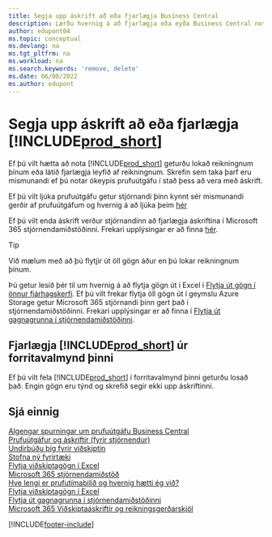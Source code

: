 ```yaml
---
title: Segja upp áskrift að eða fjarlægja Business Central
description: Lærðu hvernig á að fjarlægja eða eyða Business Central notkun ef þú ert með prufuáskrift eða greidda áskrift.
author: edupont04
ms.topic: conceptual
ms.devlang: na
ms.tgt_pltfrm: na
ms.workload: na
ms.search.keywords: 'remove, delete'
ms.date: 06/08/2022
ms.author: edupont
---
```

# Segja upp áskrift að eða fjarlægja [!INCLUDE[prod_short](includes/prod_short.md)]

Ef þú vilt hætta að nota [!INCLUDE[prod_short](includes/prod_short.md)] geturðu lokað reikningnum þínum eða látið fjarlægja leyfið af reikningnum. Skrefin sem taka þarf eru mismunandi ef þú notar ókeypis prufuútgáfu í stað þess að vera með áskrift.  

Ef þú vilt ljúka prufuútgáfu getur stjórnandi þinn kynnt sér mismunandi gerðir af prufuútgáfum og hvernig á að ljúka þeim [hér](/dynamics365/business-central/dev-itpro/administration/trials-subscriptions)  

Ef þú vilt enda áskrift verður stjórnandinn að fjarlægja áskriftina í Microsoft 365 stjórnendamiðstöðinni. Frekari upplýsingar er að finna [hér](/dynamics365/business-central/dev-itpro/administration/trials-subscriptions?#removing-a-subscription).  

> [!TIP]
> Við mælum með að þú flytjir út öll gögn áður en þú lokar reikningnum þínum.

Þú getur lesið þér til um hvernig á að flytja gögn út í Excel í [Flytja út gögn í önnur fjárhagskerfi](about-export-data.md#exporting-data-to-other-finance-systems). Ef þú vilt frekar flytja öll gögn út í geymslu Azure Storage getur Microsoft 365 stjórnandi þinn gert það í stjórnendamiðstöðinni. Frekari upplýsingar er að finna í [Flytja út gagnagrunna í stjórnendamiðstöðinni](/dynamics365/business-central/dev-itpro/administration/tenant-admin-center-database-export).  

## Fjarlægja [!INCLUDE[prod_short](includes/prod_short.md)] úr forritavalmynd þinni

Ef þú vilt fela [!INCLUDE[prod_short](includes/prod_short.md)] í forritavalmynd þinni geturðu losað það. Engin gögn eru týnd og skrefið segir ekki upp áskriftinni.  

## Sjá einnig

[Algengar spurningar um prufuútgáfu Business Central](trial-faq.md)  
[Prufuútgáfur og áskriftir (fyrir stjórnendur)](/dynamics365/business-central/dev-itpro/administration/trials-subscriptions)  
[Undirbúðu þig fyrir viðskiptin](ui-get-ready-business.md)  
[Stofna ný fyrirtæki](about-new-company.md)  
[Flytja viðskiptagögn í Excel](about-export-data.md)  
[Microsoft 365 stjórnendamiðstöð](https://admin.microsoft.com/)  
[Hve lengi er prufutímabilið og hvernig hætti ég við?](https://community.dynamics.com/business/b/financials/archive/2016/11/28/how-long-is-the-trial-period-and-how-do-i-cancel)  
[Flytja viðskiptagögn í Excel](about-export-data.md)  
[Flytja út gagnagrunna í stjórnendamiðstöðinni](/dynamics365/business-central/dev-itpro/administration/tenant-admin-center-database-export)  
[Microsoft 365 Viðskiptaáskriftir og reikningsgerðarskjöl](/microsoft-365/commerce/)  

[!INCLUDE[footer-include](includes/footer-banner.md)]